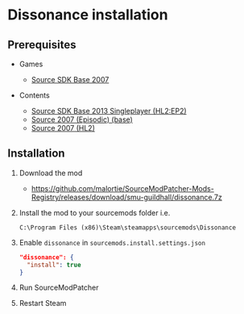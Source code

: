 # Dissonance installation

## Prerequisites

- Games
  - [Source SDK Base 2007](../../../game-installation/game-installation/source-sdk-base-2007.md)

- Contents
  - [Source SDK Base 2013 Singleplayer (HL2:EP2)](../../../SourceContentInstaller/v0/content-installation/source-sdk-base-2013-singleplayer.md#hl2ep2-content)
  - [Source 2007 (Episodic) (base)](../../../SourceContentInstaller/v0/content-installation/source-2007.md#episodic-base-content)
  - [Source 2007 (HL2)](../../../SourceContentInstaller/v0/content-installation/source-2007.md#hl2-content)

## Installation

1. Download the mod

   - <https://github.com/malortie/SourceModPatcher-Mods-Registry/releases/download/smu-guildhall/dissonance.7z>

2. Install the mod to your sourcemods folder i.e.

   ```text
   C:\Program Files (x86)\Steam\steamapps\sourcemods\Dissonance
   ```

3. Enable `dissonance` in `sourcemods.install.settings.json`

   ```json
   "dissonance": {
     "install": true
   }
   ```

4. Run SourceModPatcher
5. Restart Steam
